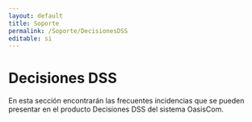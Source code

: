 ```yaml
---
layout: default
title: Soporte
permalink: /Soporte/DecisionesDSS
editable: si
---
```

# Decisiones DSS

En esta sección encontrarán las frecuentes incidencias que se pueden presentar en el producto Decisiones DSS del sistema OasisCom.  
